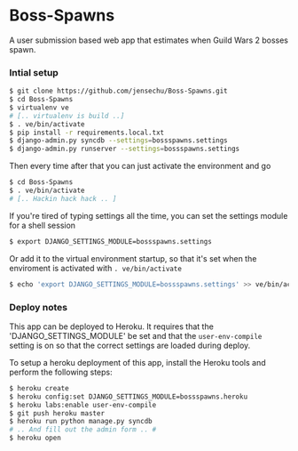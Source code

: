 Boss-Spawns
===========

A user submission based web app that estimates when Guild Wars 2 bosses spawn.

### Intial setup

```bash
$ git clone https://github.com/jensechu/Boss-Spawns.git
$ cd Boss-Spawns
$ virtualenv ve
# [.. virtualenv is build ..]
$ . ve/bin/activate
$ pip install -r requirements.local.txt
$ django-admin.py syncdb --settings=bossspawns.settings
$ django-admin.py runserver --settings=bossspawns.settings
```

Then every time after that you can just activate the environment and go

```bash
$ cd Boss-Spawns
$ . ve/bin/activate
# [.. Hackin hack hack .. ]
```

If you're tired of typing settings all the time, you can set the settings module
for a shell session

```bash
$ export DJANGO_SETTINGS_MODULE=bossspawns.settings
```

Or add it to the virtual environment startup, so that it's set when
the enviroment is activated with `. ve/bin/activate`

```bash
$ echo 'export DJANGO_SETTINGS_MODULE=bossspawns.settings' >> ve/bin/activate
```

### Deploy notes

This app can be deployed to Heroku. It requires that the 'DJANGO_SETTINGS_MODULE' be set
and that the `user-env-compile` setting is on so that the correct settings are loaded during deploy.

To setup a heroku deployment of this app, install the Heroku tools and perform the following steps:

```bash
$ heroku create
$ heroku config:set DJANGO_SETTINGS_MODULE=bossspawns.heroku
$ heroku labs:enable user-env-compile
$ git push heroku master
$ heroku run python manage.py syncdb
# .. And fill out the admin form .. #
$ heroku open
```
